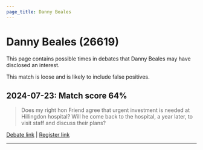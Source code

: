 ```yaml
---
page_title: Danny Beales
---
```


# Danny Beales  (26619)

This page contains possible times in debates that Danny Beales may have disclosed an interest.

This match is loose and is likely to include false positives. 



## 2024-07-23: Match score 64%

>Does my right hon Friend agree that urgent investment is needed at Hillingdon hospital? Will he come back to the hospital, a year later, to visit staff and discuss their plans?

[Debate link](https://www.theyworkforyou.com/debates/?id=2024-07-23d.525.4) | [Register link](https://www.theyworkforyou.com/mp/26619/register)


---

